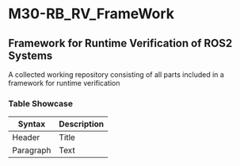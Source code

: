 # M30-RB_RV_FrameWork
## Framework for Runtime Verification of ROS2 Systems

A collected working repository consisting of all parts included in a framework for runtime verification

### Table Showcase

| Syntax | Description |
| ----------- | ----------- |
| Header | Title |
| Paragraph | Text | 
